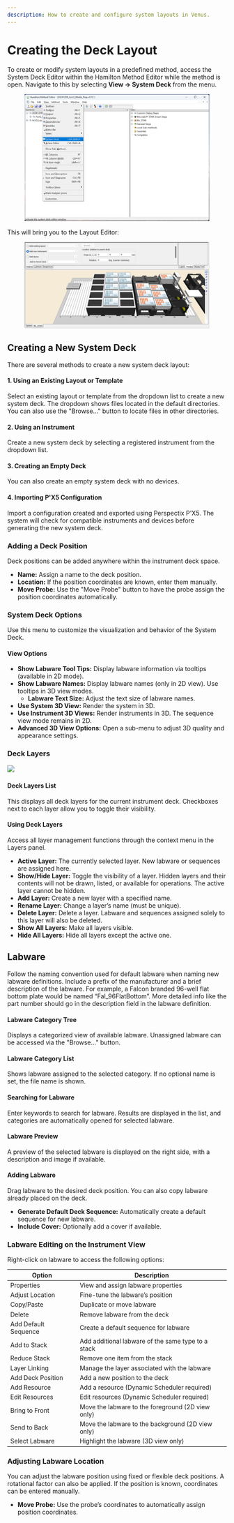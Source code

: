 ```yaml
---
description: How to create and configure system layouts in Venus.
---
```


# Creating the Deck Layout

To create or modify system layouts in a predefined method, access the System Deck Editor within the Hamilton Method Editor while the method is open. Navigate to this by selecting **View -> System Deck** from the menu.

<figure><img src="../../.gitbook/assets/image (209).png" alt=""><figcaption></figcaption></figure>

This will bring you to the Layout Editor:

<figure><img src="../../.gitbook/assets/image (210).png" alt=""><figcaption></figcaption></figure>

## Creating a New System Deck <a href="#creating-a-new-system-deck" id="creating-a-new-system-deck"></a>

There are several methods to create a new system deck layout:

#### 1. Using an Existing Layout or Template <a href="#id-1.-using-an-existing-layout-or-template" id="id-1.-using-an-existing-layout-or-template"></a>

Select an existing layout or template from the dropdown list to create a new system deck. The dropdown shows files located in the default directories. You can also use the "Browse..." button to locate files in other directories.

#### 2. Using an Instrument <a href="#id-2.-using-an-instrument" id="id-2.-using-an-instrument"></a>

Create a new system deck by selecting a registered instrument from the dropdown list.

#### 3. Creating an Empty Deck <a href="#id-3.-creating-an-empty-deck" id="id-3.-creating-an-empty-deck"></a>

You can also create an empty system deck with no devices.

#### 4. Importing P'X5 Configuration <a href="#id-4.-importing-px5-configuration" id="id-4.-importing-px5-configuration"></a>

Import a configuration created and exported using Perspectix P'X5. The system will check for compatible instruments and devices before generating the new system deck.

### Adding a Deck Position <a href="#adding-a-deck-position" id="adding-a-deck-position"></a>

Deck positions can be added anywhere within the instrument deck space.

* **Name:** Assign a name to the deck position.
* **Location:** If the position coordinates are known, enter them manually.
* **Move Probe:** Use the "Move Probe" button to have the probe assign the position coordinates automatically.

### System Deck Options <a href="#system-deck-options" id="system-deck-options"></a>

Use this menu to customize the visualization and behavior of the System Deck.

#### View Options <a href="#view-options" id="view-options"></a>

* **Show Labware Tool Tips:** Display labware information via tooltips (available in 2D mode).
* **Show Labware Names:** Display labware names (only in 2D view). Use tooltips in 3D view modes.
  * **Labware Text Size:** Adjust the text size of labware names.
* **Use System 3D View:** Render the system in 3D.
* **Use Instrument 3D Views:** Render instruments in 3D. The sequence view mode remains in 2D.
* **Advanced 3D View Options:** Open a sub-menu to adjust 3D quality and appearance settings.

### Deck Layers <a href="#deck-layers" id="deck-layers"></a>

![](https://zacharys-organization-2.gitbook.io/\~gitbook/image?url=https%3A%2F%2F290267149-files.gitbook.io%2F%7E%2Ffiles%2Fv0%2Fb%2Fgitbook-x-prod.appspot.com%2Fo%2Fspaces%252FL1EbG69WzgF8VGhKqqtE%252Fuploads%252FwZoI7iX7rYeqMx8LWACA%252Fimage.png%3Falt%3Dmedia%26token%3D7986a237-f952-4b29-afef-88529a1579bc\&width=768\&dpr=4\&quality=100\&sign=69bbbf5\&sv=1)

#### Deck Layers List <a href="#deck-layers-list" id="deck-layers-list"></a>

This displays all deck layers for the current instrument deck. Checkboxes next to each layer allow you to toggle their visibility.

#### Using Deck Layers <a href="#using-deck-layers" id="using-deck-layers"></a>

Access all layer management functions through the context menu in the Layers panel.

* **Active Layer:** The currently selected layer. New labware or sequences are assigned here.
* **Show/Hide Layer:** Toggle the visibility of a layer. Hidden layers and their contents will not be drawn, listed, or available for operations. The active layer cannot be hidden.
* **Add Layer:** Create a new layer with a specified name.
* **Rename Layer:** Change a layer’s name (must be unique).
* **Delete Layer:** Delete a layer. Labware and sequences assigned solely to this layer will also be deleted.
* **Show All Layers:** Make all layers visible.
* **Hide All Layers:** Hide all layers except the active one.

## Labware <a href="#labware" id="labware"></a>

Follow the naming convention used for default labware when naming new labware definitions. Include a prefix of the manufacturer and a brief description of the labware. For example, a Falcon branded 96-well flat bottom plate would be named “Fal\_96FlatBottom”. More detailed info like the part number should go in the description field in the labware definition.

#### Labware Category Tree <a href="#labware-category-tree" id="labware-category-tree"></a>

Displays a categorized view of available labware. Unassigned labware can be accessed via the "Browse..." button.

#### Labware Category List <a href="#labware-category-list" id="labware-category-list"></a>

Shows labware assigned to the selected category. If no optional name is set, the file name is shown.

#### Searching for Labware <a href="#searching-for-labware" id="searching-for-labware"></a>

Enter keywords to search for labware. Results are displayed in the list, and categories are automatically opened for selected labware.

#### Labware Preview <a href="#labware-preview" id="labware-preview"></a>

A preview of the selected labware is displayed on the right side, with a description and image if available.

#### Adding Labware <a href="#adding-labware" id="adding-labware"></a>

Drag labware to the desired deck position. You can also copy labware already placed on the deck.

* **Generate Default Deck Sequence:** Automatically create a default sequence for new labware.
* **Include Cover:** Optionally add a cover if available.

### Labware Editing on the Instrument View <a href="#labware-editing-on-the-instrument-view" id="labware-editing-on-the-instrument-view"></a>

Right-click on labware to access the following options:

| Option               | Description                                        |
| -------------------- | -------------------------------------------------- |
| Properties           | View and assign labware properties                 |
| Adjust Location      | Fine-tune the labware’s position                   |
| Copy/Paste           | Duplicate or move labware                          |
| Delete               | Remove labware from the deck                       |
| Add Default Sequence | Create a default sequence for labware              |
| Add to Stack         | Add additional labware of the same type to a stack |
| Reduce Stack         | Remove one item from the stack                     |
| Layer Linking        | Manage the layer associated with the labware       |
| Add Deck Position    | Add a new position to the deck                     |
| Add Resource         | Add a resource (Dynamic Scheduler required)        |
| Edit Resources       | Edit resources (Dynamic Scheduler required)        |
| Bring to Front       | Move the labware to the foreground (2D view only)  |
| Send to Back         | Move the labware to the background (2D view only)  |
| Select Labware       | Highlight the labware (3D view only)               |

### Adjusting Labware Location <a href="#adjusting-labware-location" id="adjusting-labware-location"></a>

You can adjust the labware position using fixed or flexible deck positions. A rotational factor can also be applied. If the position is known, coordinates can be entered manually.

* **Move Probe:** Use the probe’s coordinates to automatically assign position coordinates.
